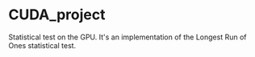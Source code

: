 # CUDA_project
Statistical test on the GPU.
It's an implementation of the Longest Run of Ones statistical test.
